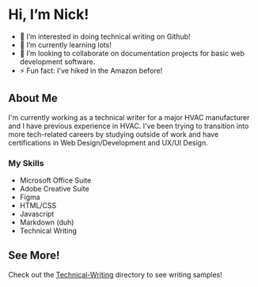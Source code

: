 # Hi, I’m Nick!
- 👀 I’m interested in doing technical writing on Github!
- 🌱 I’m currently learning lots!
- 💞️ I’m looking to collaborate on documentation projects for basic web development software.
- ⚡ Fun fact: I've hiked in the Amazon before!

## About Me
I'm currently working as a technical writer for a major HVAC manufacturer and I have previous experience in HVAC. I've been trying to transition into more tech-related careers by studying outside of work and have certifications in Web Design/Development and UX/UI Design. 

### My Skills
- Microsoft Office Suite
- Adobe Creative Suite
- Figma
- HTML/CSS
- Javascript
- Markdown (duh)
- Technical Writing

## See More!
Check out the [Technical-Writing](/Technical-Writing/) directory to see writing samples!

<!---
nmcguire1993/nmcguire1993 is a ✨ special ✨ repository because its `README.md` (this file) appears on your GitHub profile.
You can click the Preview link to take a look at your changes.
--->
